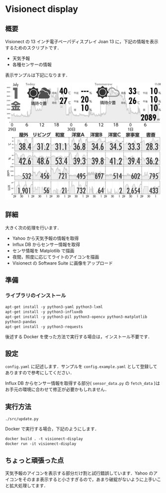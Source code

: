 # Visionect display

## 概要

Visionect の 13 インチ電子ペーパディスプレイ Joan 13 に，下記の情報を表示するためのスクリプトです．

-   天気予報
-   各種センサーの情報

表示サンプルは下記になります．

![表示サンプル](img/example.png)

## 詳細

大きく次の処理を行います．

-   Yahoo から天気予報の情報を取得
-   Influx DB からセンサー情報を取得
-   センサ情報を Matplotlib で描画
-   夜間，照度に応じてライトのアイコンを描画
-   Visionect の Software Suite に画像をアップロード


## 準備

### ライブラリのインストール

```bash:bash
apt-get install -y python3-yaml python3-lxml
apt-get install -y python3-influxdb
apt-get install -y python3-pil python3-opencv python3-matplotlib python3-pandas
apt-get install -y python3-requests
```

後述する Docker を使った方法で実行する場合は，インストール不要です．

## 設定

`config.yaml` に記述します．サンプルを `config.example.yaml` として登録してありますので参考にしてください．

Influx DB からセンサー情報を取得する部分( `sensor_data.py` の `fetch_data` )はお手元の環境に合わせて修正が必要かもしれません．

## 実行方法

```bash:bash
./src/update.py
```

Docker で実行する場合，下記のようにします．

```bash:bash
docker build . -t visionect-display
docker run -it visionect-display
```

## ちょっと頑張った点

天気予報のアイコンを表示する部分だけ割と試行錯誤しています．Yahoo のアイコンをそのまま表示すると小さすぎるので，あまり破綻がないように上手いこと拡大処理してます．
